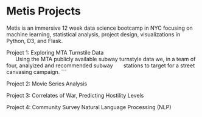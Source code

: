 # Metis Projects

Metis is an immersive 12 week data science bootcamp in NYC focusing on machine learning,  statistical analysis, project design,
visualizations in Python, D3, and Flask.  

Project 1: Exploring MTA Turnstile Data  
       Using the MTA publicly available subway turnstyle data we, in a team of four, analyized and recommended subway        stations to target for a street canvasing campaign. ```

Project 2: Movie Series Analysis 

Project 3: Correlates of War, Predicting Hostility Levels

Project 4: Community Survey Natural Language Processing (NLP)
